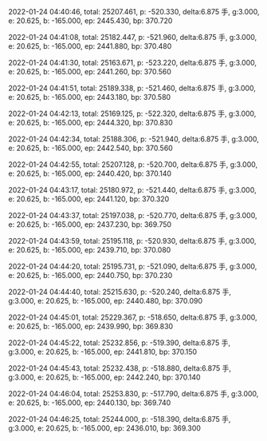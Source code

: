 2022-01-24 04:40:46, total: 25207.461, p: -520.330, delta:6.875 手, g:3.000, e: 20.625, b: -165.000, ep: 2445.430, bp: 370.720

2022-01-24 04:41:08, total: 25182.447, p: -521.960, delta:6.875 手, g:3.000, e: 20.625, b: -165.000, ep: 2441.880, bp: 370.480

2022-01-24 04:41:30, total: 25163.671, p: -523.220, delta:6.875 手, g:3.000, e: 20.625, b: -165.000, ep: 2441.260, bp: 370.560

2022-01-24 04:41:51, total: 25189.338, p: -521.460, delta:6.875 手, g:3.000, e: 20.625, b: -165.000, ep: 2443.180, bp: 370.580

2022-01-24 04:42:13, total: 25169.125, p: -522.320, delta:6.875 手, g:3.000, e: 20.625, b: -165.000, ep: 2444.320, bp: 370.830

2022-01-24 04:42:34, total: 25188.306, p: -521.940, delta:6.875 手, g:3.000, e: 20.625, b: -165.000, ep: 2442.540, bp: 370.560

2022-01-24 04:42:55, total: 25207.128, p: -520.700, delta:6.875 手, g:3.000, e: 20.625, b: -165.000, ep: 2440.420, bp: 370.140

2022-01-24 04:43:17, total: 25180.972, p: -521.440, delta:6.875 手, g:3.000, e: 20.625, b: -165.000, ep: 2441.120, bp: 370.320

2022-01-24 04:43:37, total: 25197.038, p: -520.770, delta:6.875 手, g:3.000, e: 20.625, b: -165.000, ep: 2437.230, bp: 369.750

2022-01-24 04:43:59, total: 25195.118, p: -520.930, delta:6.875 手, g:3.000, e: 20.625, b: -165.000, ep: 2439.710, bp: 370.080

2022-01-24 04:44:20, total: 25195.731, p: -521.090, delta:6.875 手, g:3.000, e: 20.625, b: -165.000, ep: 2440.750, bp: 370.230

2022-01-24 04:44:40, total: 25215.630, p: -520.240, delta:6.875 手, g:3.000, e: 20.625, b: -165.000, ep: 2440.480, bp: 370.090

2022-01-24 04:45:01, total: 25229.367, p: -518.650, delta:6.875 手, g:3.000, e: 20.625, b: -165.000, ep: 2439.990, bp: 369.830

2022-01-24 04:45:22, total: 25232.856, p: -519.390, delta:6.875 手, g:3.000, e: 20.625, b: -165.000, ep: 2441.810, bp: 370.150

2022-01-24 04:45:43, total: 25232.438, p: -518.880, delta:6.875 手, g:3.000, e: 20.625, b: -165.000, ep: 2442.240, bp: 370.140

2022-01-24 04:46:04, total: 25253.830, p: -517.790, delta:6.875 手, g:3.000, e: 20.625, b: -165.000, ep: 2440.130, bp: 369.740

2022-01-24 04:46:25, total: 25244.000, p: -518.390, delta:6.875 手, g:3.000, e: 20.625, b: -165.000, ep: 2436.010, bp: 369.300